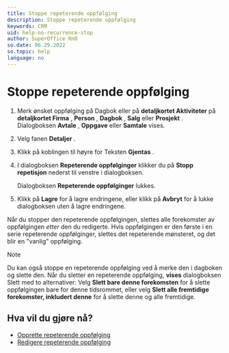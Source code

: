 ```yaml
---
title: Stoppe repeterende oppfølging
description: Stoppe repeterende oppfølging
keywords: CRM
uid: help-no-recurrence-stop
author: SuperOffice RnD
so.date: 06.29.2022
so.topic: help
language: no
---
```


# Stoppe repeterende oppfølging

1. Merk ønsket oppfølging på Dagbok eller på **detaljkortet Aktiviteter** på **detaljkortet Firma** , **Person** , **Dagbok** , **Salg** eller **Prosjekt** . Dialogboksen **Avtale** , **Oppgave** eller **Samtale** vises.

2. Velg fanen **Detaljer** .

3. Klikk på koblingen til høyre for Teksten **Gjentas** .

4. I  dialogboksen **Repeterende oppfølginger** klikker du  på **Stopp repetisjon** nederst til venstre i dialogboksen.

    Dialogboksen **Repeterende oppfølginger** lukkes.

5. Klikk på **Lagre** for å lagre endringene, eller klikk på **Avbryt** for å lukke dialogboksen uten å lagre endringene.

Når du stopper den repeterende oppfølgingen, slettes alle forekomster av oppfølgingen *etter* den du redigerte. Hvis oppfølgingen er den første i en serie repeterende oppfølginger, slettes det repeterende mønsteret, og det blir en "vanlig" oppfølging.

> [!NOTE]
> Du kan også stoppe en repeterende oppfølging ved å merke den i dagboken og slette den. Når du sletter en repeterende oppfølging,  **vises**  dialogboksen Slett med to alternativer: Velg **Slett bare denne forekomsten** for å slette oppfølgingen bare for denne tidsrommet, eller velg **Slett alle fremtidige forekomster, inkludert denne** for å slette denne og alle fremtidige.

## Hva vil du gjøre nå?

* [Opprette repeterende oppfølging][1]
* [Redigere repeterende oppfølging][2]

<!-- Referenced links -->
[1]: create.md
[2]: edit.md

<!-- Referenced images -->

